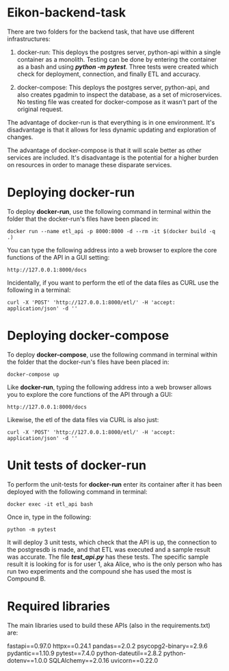 # Eikon-backend-task

There are two folders for the backend task, that have use different infrastructures:

  1. docker-run: This deploys the postgres server, python-api within a single container as a monolith. Testing can be done by entering the container as a bash
     and using ***python -m pytest***. Three tests were created which check for deployment, connection, and finally ETL and accuracy. 
     
  3. docker-compose: This deploys the postgres server, python-api, and also creates pgadmin to inspect the database, as a set of microservices. No testing file
     was created for docker-compose as it wasn't part of the original request. 

The advantage of docker-run is that everything is in one environment. It's disadvantage is that it allows for less dynamic updating and exploration of changes. 

The advantage of docker-compose is that it will scale better as other services are included. It's disadvantage is the potential for a higher burden on resources 
in order to manage these disparate services.

# Deploying docker-run

To deploy **docker-run**, use the following command in terminal within the folder that the docker-run's files have been placed in:

    docker run --name etl_api -p 8000:8000 -d --rm -it $(docker build -q .)

You can type the following address into a web browser to explore the core functions of the API in a GUI setting:

    http://127.0.0.1:8000/docs

Incidentally, if you want to perform the etl of the data files as CURL use the following in a terminal:

    curl -X 'POST' 'http://127.0.0.1:8000/etl/' -H 'accept: application/json' -d ''

# Deploying docker-compose

To deploy **docker-compose**, use the following command in terminal within the folder that the docker-run's files have been placed in:

    docker-compose up

Like **docker-run**, typing the following address into a web browser allows you to explore the core functions of the API through a GUI:

    http://127.0.0.1:8000/docs

Likewise, the etl of the data files via CURL is also just:

    curl -X 'POST' 'http://127.0.0.1:8000/etl/' -H 'accept: application/json' -d ''

# Unit tests of docker-run

To perform the unit-tests for **docker-run** enter its container after it has been deployed with the following command in terminal:

    docker exec -it etl_api bash

Once in, type in the following:

    python -m pytest

It will deploy 3 unit tests, which check that the API is up, the connection to the postgresdb is made, and that ETL was executed and a sample result was accurate.
The file ***test_api.py*** has these tests. The specific sample result it is looking for is for user 1, aka Alice, who is the only person who has run two experiments 
and the compound she has used the most is Compound B. 

# Required libraries

The main libraries used to build these APIs (also in the requirements.txt) are:

fastapi==0.97.0
httpx==0.24.1
pandas==2.0.2
psycopg2-binary==2.9.6
pydantic==1.10.9
pytest==7.4.0
python-dateutil==2.8.2
python-dotenv==1.0.0
SQLAlchemy==2.0.16
uvicorn==0.22.0



